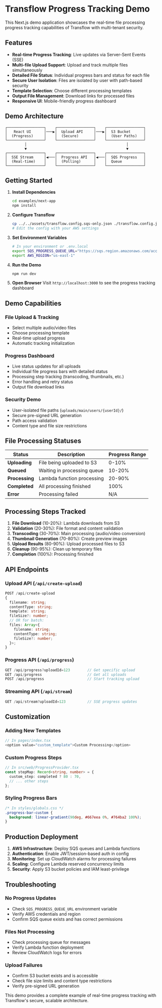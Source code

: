 # Transflow Progress Tracking Demo

This Next.js demo application showcases the real-time file processing progress tracking capabilities of Transflow with multi-tenant security.

## Features

- **Real-time Progress Tracking**: Live updates via Server-Sent Events (SSE)
- **Multi-file Upload Support**: Upload and track multiple files simultaneously
- **Detailed File Status**: Individual progress bars and status for each file
- **Secure User Isolation**: Files are isolated by user with path-based security
- **Template Selection**: Choose different processing templates
- **Output File Management**: Download links for processed files
- **Responsive UI**: Mobile-friendly progress dashboard

## Demo Architecture

```
┌─────────────────┐    ┌─────────────────┐    ┌─────────────────┐
│   React UI      │───▶│  Upload API     │───▶│  S3 Bucket      │
│  (Progress)     │    │  (Secure)       │    │  (User Paths)   │
└─────────────────┘    └─────────────────┘    └─────────────────┘
         │                                              │
         ▼                                              ▼
┌─────────────────┐    ┌─────────────────┐    ┌─────────────────┐
│  SSE Stream     │◀───│  Progress API   │◀───│  SQS Progress   │
│  (Real-time)    │    │  (Polling)      │    │  Queue          │
└─────────────────┘    └─────────────────┘    └─────────────────┘
```

## Getting Started

1. **Install Dependencies**

   ```bash
   cd examples/next-app
   npm install
   ```

2. **Configure Transflow**

   ```bash
   cp ../../assets/transflow.config.sqs-only.json ./transflow.config.json
   # Edit the config with your AWS settings
   ```

3. **Set Environment Variables**

   ```bash
   # In your environment or .env.local
   export SQS_PROGRESS_QUEUE_URL="https://sqs.region.amazonaws.com/account/progress.fifo"
   export AWS_REGION="us-east-1"
   ```

4. **Run the Demo**

   ```bash
   npm run dev
   ```

5. **Open Browser**
   Visit `http://localhost:3000` to see the progress tracking dashboard

## Demo Capabilities

### File Upload & Tracking

- Select multiple audio/video files
- Choose processing template
- Real-time upload progress
- Automatic tracking initialization

### Progress Dashboard

- Live status updates for all uploads
- Individual file progress bars with detailed status
- Processing step tracking (transcoding, thumbnails, etc.)
- Error handling and retry status
- Output file download links

### Security Demo

- User-isolated file paths (`uploads/main/users/{userId}/`)
- Secure pre-signed URL generation
- Path access validation
- Content type and file size restrictions

## File Processing Statuses

| Status         | Description                 | Progress Range |
| -------------- | --------------------------- | -------------- |
| **Uploading**  | File being uploaded to S3   | 0-10%          |
| **Queued**     | Waiting in processing queue | 10-20%         |
| **Processing** | Lambda function processing  | 20-90%         |
| **Completed**  | All processing finished     | 100%           |
| **Error**      | Processing failed           | N/A            |

## Processing Steps Tracked

1. **File Download** (10-20%): Lambda downloads from S3
2. **Validation** (20-30%): File format and content validation
3. **Transcoding** (30-70%): Main processing (audio/video conversion)
4. **Thumbnail Generation** (70-80%): Create preview images
5. **Upload Results** (80-90%): Upload processed files to S3
6. **Cleanup** (90-95%): Clean up temporary files
7. **Completion** (100%): Processing finished

## API Endpoints

### Upload API (`/api/create-upload`)

```typescript
POST /api/create-upload
{
  filename: string;
  contentType: string;
  template: string;
  fileSize?: number;
  // OR for batch:
  files: Array<{
    filename: string;
    contentType: string;
    fileSize?: number;
  }>;
}
```

### Progress API (`/api/progress`)

```typescript
GET /api/progress?uploadId=123        // Get specific upload
GET /api/progress                     // Get all uploads
POST /api/progress                    // Start tracking upload
```

### Streaming API (`/api/stream`)

```typescript
GET /api/stream?uploadId=123          // SSE progress updates
```

## Customization

### Adding New Templates

```typescript
// In pages/index.tsx
<option value="custom_template">Custom Processing</option>
```

### Custom Progress Steps

```typescript
// In src/web/ProgressProvider.tsx
const stepMap: Record<string, number> = {
  custom_step: completed ? 80 : 70,
  // ... other steps
};
```

### Styling Progress Bars

```css
/* In styles/globals.css */
.progress-bar-custom {
  background: linear-gradient(90deg, #667eea 0%, #764ba2 100%);
}
```

## Production Deployment

1. **AWS Infrastructure**: Deploy SQS queues and Lambda functions
2. **Authentication**: Enable JWT/session-based auth in config
3. **Monitoring**: Set up CloudWatch alarms for processing failures
4. **Scaling**: Configure Lambda reserved concurrency limits
5. **Security**: Apply S3 bucket policies and IAM least-privilege

## Troubleshooting

### No Progress Updates

- Check `SQS_PROGRESS_QUEUE_URL` environment variable
- Verify AWS credentials and region
- Confirm SQS queue exists and has correct permissions

### Files Not Processing

- Check processing queue for messages
- Verify Lambda function deployment
- Review CloudWatch logs for errors

### Upload Failures

- Confirm S3 bucket exists and is accessible
- Check file size limits and content type restrictions
- Verify pre-signed URL generation

This demo provides a complete example of real-time progress tracking with Transflow's secure, scalable architecture.
